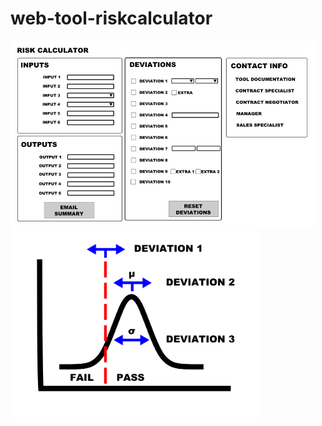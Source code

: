 # web-tool-riskcalculator

 <img src="images/risk-calculator.png" height="300px" width="auto">
 
 <img src="images/normal-distribution.png" height="300px" width="auto">
 
